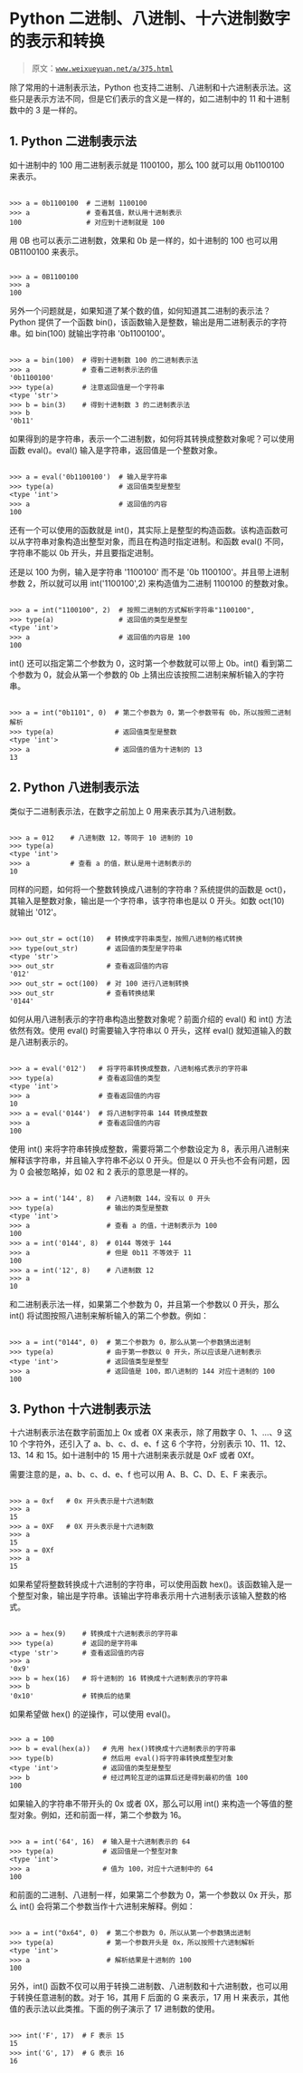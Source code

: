 # Python 二进制、八进制、十六进制数字的表示和转换

> 原文：[`www.weixueyuan.net/a/375.html`](http://www.weixueyuan.net/a/375.html)

除了常用的十进制表示法，Python 也支持二进制、八进制和十六进制表示法。这些只是表示方法不同，但是它们表示的含义是一样的，如二进制中的 11 和十进制数中的 3 是一样的。

## 1\. Python 二进制表示法

如十进制中的 100 用二进制表示就是 1100100，那么 100 就可以用 0b1100100 来表示。

```

>>> a = 0b1100100  # 二进制 1100100
>>> a              # 查看其值，默认用十进制表示
100                # 对应到十进制就是 100
```

用 0B 也可以表示二进制数，效果和 0b 是一样的，如十进制的 100 也可以用 0B1100100 来表示。

```

>>> a = 0B1100100
>>> a
100
```

另外一个问题就是，如果知道了某个数的值，如何知道其二进制的表示法？Python 提供了一个函数 bin()，该函数输入是整数，输出是用二进制表示的字符串。如 bin(100) 就输出字符串 '0b1100100'。

```

>>> a = bin(100)  # 得到十进制数 100 的二进制表示法
>>> a             # 查看二进制表示法的值
'0b1100100'
>>> type(a)       # 注意返回值是一个字符串
<type 'str'>
>>> b = bin(3)    # 得到十进制数 3 的二进制表示法
>>> b
'0b11'
```

如果得到的是字符串，表示一个二进制数，如何将其转换成整数对象呢？可以使用函数 eval()。eval() 输入是字符串，返回值是一个整数对象。

```

>>> a = eval('0b1100100')  # 输入是字符串
>>> type(a)                # 返回值类型是整型
<type 'int'>
>>> a                      # 返回值的内容
100
```

还有一个可以使用的函数就是 int()，其实际上是整型的构造函数。该构造函数可以从字符串对象构造出整型对象，而且在构造时指定进制。和函数 eval() 不同，字符串不能以 0b 开头，并且要指定进制。

还是以 100 为例，输入是字符串 '1100100' 而不是 '0b 1100100'。并且带上进制参数 2，所以就可以用 int('1100100',2) 来构造值为二进制 1100100 的整数对象。

```

>>> a = int("1100100", 2)  # 按照二进制的方式解析字符串"1100100",
>>> type(a)                # 返回值的类型是整型
<type 'int'>
>>> a                      # 返回值的内容是 100
100
```

int() 还可以指定第二个参数为 0，这时第一个参数就可以带上 0b。int() 看到第二个参数为 0，就会从第一个参数的 0b 上猜出应该按照二进制来解析输入的字符串。

```

>>> a = int("0b1101", 0)  # 第二个参数为 0，第一个参数带有 0b，所以按照二进制解析
>>> type(a)               # 返回值类型是整数
<type 'int'>
>>> a                     # 返回值的值为十进制的 13
13
```

## 2\. Python 八进制表示法

类似于二进制表示法，在数字之前加上 0 用来表示其为八进制数。

```

>>> a = 012    # 八进制数 12，等同于 10 进制的 10
>>> type(a)
<type 'int'>
>>> a          # 查看 a 的值，默认是用十进制表示的
10
```

同样的问题，如何将一个整数转换成八进制的字符串？系统提供的函数是 oct()，其输入是整数对象，输出是一个字符串，该字符串也是以 0 开头。如数 oct(10) 就输出 '012'。

```

>>> out_str = oct(10)   # 转换成字符串类型，按照八进制的格式转换
>>> type(out_str)       # 返回值的类型是字符串
<type 'str'>
>>> out_str             # 查看返回值的内容
'012'
>>> out_str = oct(100)  # 对 100 进行八进制转换
>>> out_str             # 查看转换结果
'0144'
```

如何从用八进制表示的字符串构造出整数对象呢？前面介绍的 eval() 和 int() 方法依然有效。使用 eval() 时需要输入字符串以 0 开头，这样 eval() 就知道输入的数是八进制表示的。

```

>>> a = eval('012')   # 将字符串转换成整数，八进制格式表示的字符串
>>> type(a)           # 查看返回值的类型
<type 'int'>
>>> a                 # 查看返回值的内容
10
>>> a = eval('0144')  # 将八进制字符串 144 转换成整数
>>> a                 # 查看返回值的内容
100
```

使用 int() 来将字符串转换成整数，需要将第二个参数设定为 8，表示用八进制来解释该字符串，并且输入字符串不必以 0 开头。但是以 0 开头也不会有问题，因为 0 会被忽略掉，如 02 和 2 表示的意思是一样的。

```

>>> a = int('144', 8)   # 八进制数 144，没有以 0 开头
>>> type(a)             # 输出的类型是整数
<type 'int'>
>>> a                   # 查看 a 的值，十进制表示为 100
100
>>> a = int('0144', 8)  # 0144 等效于 144
>>> a                   # 但是 0b11 不等效于 11
100
>>> a = int('12', 8)    # 八进制数 12
>>> a
10
```

和二进制表示法一样，如果第二个参数为 0，并且第一个参数以 0 开头，那么 int() 将试图按照八进制来解析输入的第二个参数。例如：

```

>>> a = int("0144", 0)  # 第二个参数为 0，那么从第一个参数猜出进制
>>> type(a)             # 由于第一参数以 0 开头，所以应该是八进制表示
<type 'int'>            # 返回值类型是整型
>>> a                   # 返回值是 100，即八进制的 144 对应十进制的 100
100
```

## 3\. Python 十六进制表示法

十六进制表示法在数字前面加上 0x 或者 0X 来表示，除了用数字 0、1、…、9 这 10 个字符外，还引入了 a、b、c、d、e、f 这 6 个字符，分别表示 10、11、12、13、14 和 15。如十进制中的 15 用十六进制来表示就是 0xF 或者 0Xf。

需要注意的是，a、b、c、d、e、f 也可以用 A、B、C、D、E、F 来表示。

```

>>> a = 0xf   # 0x 开头表示是十六进制数
>>> a
15
>>> a = 0XF   # 0X 开头表示是十六进制数
>>> a
15
>>> a = 0Xf
>>> a
15
```

如果希望将整数转换成十六进制的字符串，可以使用函数 hex()。该函数输入是一个整型对象，输出是字符串。该输出字符串表示用十六进制表示该输入整数的格式。

```

>>> a = hex(9)    # 转换成十六进制表示的字符串
>>> type(a)       # 返回的是字符串
<type 'str'>      # 查看返回值的内容
>>> a
'0x9'
>>> b = hex(16)   # 将十进制的 16 转换成十六进制表示的字符串
>>> b
'0x10'            # 转换后的结果
```

如果希望做 hex() 的逆操作，可以使用 eval()。

```

>>> a = 100
>>> b = eval(hex(a))   # 先用 hex()转换成十六进制表示的字符串
>>> type(b)            # 然后用 eval()将字符串转换成整型对象
<type 'int'>           # 返回值的类型是整型
>>> b                  # 经过两轮互逆的运算后还是得到最初的值 100
100
```

如果输入的字符串不带开头的 0x 或者 0X，那么可以用 int() 来构造一个等值的整型对象。例如，还和前面一样，第二个参数为 16。

```

>>> a = int('64', 16)  # 输入是十六进制表示的 64
>>> type(a)            # 返回值是一个整型对象
<type 'int'>
>>> a                  # 值为 100，对应十六进制中的 64
100
```

和前面的二进制、八进制一样，如果第二个参数为 0，第一个参数以 0x 开头，那么 int() 会将第二个参数当作十六进制来解释。例如：

```

>>> a = int("0x64", 0)  # 第二个参数为 0，所以从第一个参数猜出进制
>>> type(a)             # 第一个参数开头是 0x，所以按照十六进制解析
<type 'int'>
>>> a                   # 解析结果是十进制的 100
100
```

另外，int() 函数不仅可以用于转换二进制数、八进制数和十六进制数，也可以用于转换任意进制的数。对于 16，其用 F 后面的 G 来表示，17 用 H 来表示，其他值的表示法以此类推。下面的例子演示了 17 进制数的使用。

```

>>> int('F', 17)  # F 表示 15
15
>>> int('G', 17)  # G 表示 16
16
```